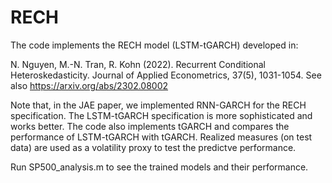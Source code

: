 # RECH
The code implements the RECH model (LSTM-tGARCH) developed in:

N. Nguyen, M.-N. Tran, R. Kohn (2022). Recurrent Conditional Heteroskedasticity. Journal of Applied Econometrics, 37(5), 1031-1054. 
See also https://arxiv.org/abs/2302.08002

Note that, in the JAE paper, we implemented RNN-GARCH for the RECH specification. The LSTM-tGARCH specification is more sophisticated and works better.
The code also implements tGARCH and compares the performance of LSTM-tGARCH with tGARCH. 
Realized measures (on test data) are used as a volatility proxy to test the predictve performance.

Run SP500_analysis.m to see the trained models and their performance.

